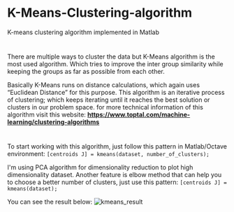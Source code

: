 # K-Means-Clustering-algorithm
K-means clustering algorithm implemented in Matlab
#
There are multiple ways to cluster the data but K-Means algorithm is the most used algorithm. Which tries to improve the inter group similarity while keeping the groups as far as possible from each other.

Basically K-Means runs on distance calculations, which again uses “Euclidean Distance” for this purpose. This algorithm is an iterative process of clustering; which keeps iterating until it reaches the best solution or clusters in our problem space. 
for more technical information of this algorithm visit this website: **https://www.toptal.com/machine-learning/clustering-algorithms**
#
To start working with this algorithm, just follow this pattern in Matlab/Octave environment: `[centroids J] = kmeans(dataset, number_of_clusters);`

I'm using PCA algorithm for dimensionality reduction to plot high dimensionality dataset. Another feature is elbow method that can help you to choose a better number of clusters, just use this pattern: `[centroids J] = kmeans(dataset);`

You can see the result below:
![kmeans_result](https://github.com/soroush76/KMeans-Clustering-algorithm/blob/master/kmeans_run.jpg)
